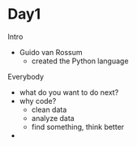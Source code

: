 # Day1
Intro
- Guido van Rossum
    - created the Python language

Everybody
- what do you want to do next?
- why code?
    - clean data
    - analyze data
    - find something, think better
- 